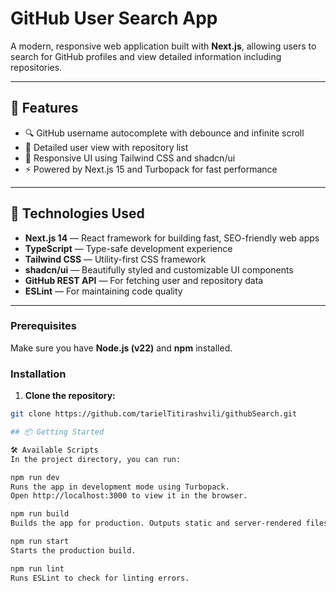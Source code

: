 # GitHub User Search App

A modern, responsive web application built with **Next.js**, allowing users to search for GitHub profiles and view detailed information including repositories.

---

## 🚀 Features

- 🔍 GitHub username autocomplete with debounce and infinite scroll
- 📄 Detailed user view with repository list
- 💎 Responsive UI using Tailwind CSS and shadcn/ui
- ⚡ Powered by Next.js 15 and Turbopack for fast performance

---

## 🧪 Technologies Used

- **Next.js 14** — React framework for building fast, SEO-friendly web apps
- **TypeScript** — Type-safe development experience
- **Tailwind CSS** — Utility-first CSS framework
- **shadcn/ui** — Beautifully styled and customizable UI components
- **GitHub REST API** — For fetching user and repository data
- **ESLint** — For maintaining code quality

---

### Prerequisites

Make sure you have **Node.js (v22)** and **npm** installed.

### Installation

1. **Clone the repository:**
  ```bash
  git clone https://github.com/tarielTitirashvili/githubSearch.git

## 📦 Getting Started

🛠️ Available Scripts
In the project directory, you can run:

npm run dev
Runs the app in development mode using Turbopack.
Open http://localhost:3000 to view it in the browser.

npm run build
Builds the app for production. Outputs static and server-rendered files.

npm run start
Starts the production build.

npm run lint
Runs ESLint to check for linting errors.

